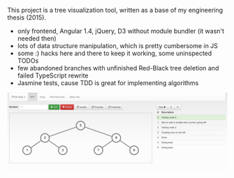 This project is a tree visualization tool, written as a base of my engineering thesis (2015).

* only frontend, Angular 1.4, jQuery, D3 without module bundler (it wasn't needed then)
* lots of data structure manipulation, which is pretty cumbersome in JS
* some :) hacks here and there to keep it working, some uninspected TODOs
* few abandoned branches with unfinished Red-Black tree deletion and failed TypeScript rewrite
* Jasmine tests, cause TDD is great for implementing algorithms

![Screenshot 1](screenshot.png)
